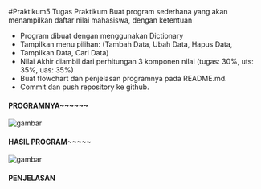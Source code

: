 #Praktikum5
Tugas Praktikum
Buat program sederhana yang akan menampilkan daftar nilai
mahasiswa, dengan ketentuan

- Program dibuat dengan menggunakan Dictionary
- Tampilkan menu pilihan: (Tambah Data, Ubah Data, Hapus Data,
- Tampilkan Data, Cari Data)
- Nilai Akhir diambil dari perhitungan 3 komponen nilai (tugas: 30%, uts: 35%, uas: 35%)
- Buat flowchart dan penjelasan programnya pada README.md.
- Commit dan push repository ke github.


#### PROGRAMNYA~~~~~~
![gambar](https://user-images.githubusercontent.com/56957725/70305916-21a63f80-1838-11ea-937a-41e13512f019.png)

#### HASIL PROGRAM~~~~~
![gambar](https://user-images.githubusercontent.com/56957725/70306490-8c0baf80-1839-11ea-85a1-71ba0363ff12.png)

#### PENJELASAN
